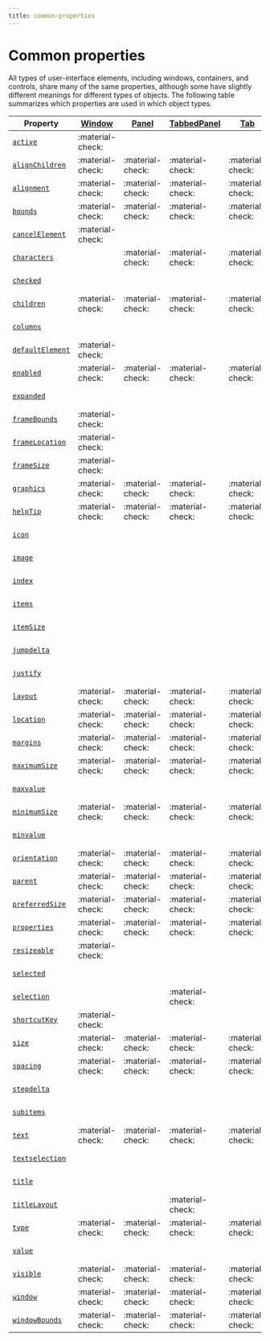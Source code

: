 ```yaml
---
title: common-properties
---
```


# Common properties

All types of user-interface elements, including windows, containers, and controls, share many of the same properties, although some have slightly different meanings for different types of objects. The following table summarizes which properties are used in which object types.

|                        Property                        | [Window](.././window-object) | [Panel](./control-objects.md#panel) | [TabbedPanel](./control-objects.md#tabbedpanel) | [Tab](./control-objects.md#tab) | [Group](./control-objects.md#group) | [Button](./control-objects.md#button) | [Checkbox](./control-objects.md#checkbox) | [DropDownList](./control-objects.md#dropdownlist) | [EditText](./control-objects.md#edittext) | [FlashPlayer](./control-objects.md#flashplayer) | [IconButton](./control-objects.md#iconbutton) | [Image](./control-objects.md#image) | [ListBox](./control-objects.md#listbox) | [ListItem](./types-of-controls.md#listitem) | [ProgressBar](./control-objects.md#progressbar) | [RadioButton](./control-objects.md#radiobutton) | [Scrollbar](./control-objects.md#scrollbar) | [Slider](./control-objects.md#slider) | [StaticText](./control-objects.md#statictext) | [TreeView](./control-objects.md#treeview) |
| ------------------------------------------------------ | ---------------------------- | ----------------------------------- | ----------------------------------------------- | ------------------------------- | ----------------------------------- | ------------------------------------- | ----------------------------------------- | ------------------------------------------------- | ----------------------------------------- | ----------------------------------------------- | --------------------------------------------- | ----------------------------------- | --------------------------------------- | ------------------------------------------- | ----------------------------------------------- | ----------------------------------------------- | ------------------------------------------- | ------------------------------------- | --------------------------------------------- | ----------------------------------------- |
| [`active`](./control-objects.md#active)                | :material-check:             |                                     |                                                 |                                 |                                     | :material-check:                      | :material-check:                          | :material-check:                                  | :material-check:                          | :material-check:                                | :material-check:                              | :material-check:                    | :material-check:                        |                                             |                                                 | :material-check:                                | :material-check:                            | :material-check:                      | :material-check:                              | :material-check:                          |
| [`alignChildren`](./window-object.md#alignchildren)    | :material-check:             | :material-check:                    | :material-check:                                | :material-check:                | :material-check:                    |                                       |                                           |                                                   |                                           |                                                 |                                               |                                     |                                         |                                             |                                                 |                                                 |                                             |                                       |                                               |                                           |
| [`alignment`](./control-objects.md#alignment)          | :material-check:             | :material-check:                    | :material-check:                                | :material-check:                | :material-check:                    | :material-check:                      | :material-check:                          | :material-check:                                  | :material-check:                          | :material-check:                                | :material-check:                              | :material-check:                    | :material-check:                        |                                             | :material-check:                                | :material-check:                                | :material-check:                            | :material-check:                      | :material-check:                              | :material-check:                          |
| [`bounds`](./control-objects.md#bounds)                | :material-check:             | :material-check:                    | :material-check:                                | :material-check:                | :material-check:                    | :material-check:                      | :material-check:                          | :material-check:                                  | :material-check:                          | :material-check:                                | :material-check:                              | :material-check:                    | :material-check:                        |                                             | :material-check:                                | :material-check:                                | :material-check:                            | :material-check:                      | :material-check:                              | :material-check:                          |
| [`cancelElement`](./window-object.md#cancelelement)    | :material-check:             |                                     |                                                 |                                 |                                     |                                       |                                           |                                                   |                                           |                                                 |                                               |                                     |                                         |                                             |                                                 |                                                 |                                             |                                       |                                               |                                           |
| [`characters`](./control-objects.md#characters)        |                              | :material-check:                    | :material-check:                                | :material-check:                | :material-check:                    |                                       |                                           |                                                   |                                           |                                                 |                                               |                                     |                                         |                                             |                                                 |                                                 |                                             |                                       |                                               |                                           |
| [`checked`](./control-objects.md#checked)              |                              |                                     |                                                 |                                 |                                     |                                       |                                           |                                                   |                                           |                                                 |                                               |                                     |                                         | :material-check:                            |                                                 |                                                 |                                             |                                       |                                               |                                           |
| [`children`](./window-object.md#children)              | :material-check:             | :material-check:                    | :material-check:                                | :material-check:                | :material-check:                    | :material-check:                      | :material-check:                          | :material-check:                                  | :material-check:                          | :material-check:                                | :material-check:                              | :material-check:                    | :material-check:                        |                                             | :material-check:                                | :material-check:                                | :material-check:                            | :material-check:                      | :material-check:                              | :material-check:                          |
| [`columns`](./control-objects.md#columns)              |                              |                                     |                                                 |                                 |                                     |                                       |                                           |                                                   |                                           |                                                 |                                               |                                     | :material-check:                        |                                             |                                                 |                                                 |                                             |                                       |                                               |                                           |
| [`defaultElement`](./window-object.md#defaultelement)  | :material-check:             |                                     |                                                 |                                 |                                     |                                       |                                           |                                                   |                                           |                                                 |                                               |                                     |                                         |                                             |                                                 |                                                 |                                             |                                       |                                               |                                           |
| [`enabled`](./control-objects.md#enabled)              | :material-check:             | :material-check:                    | :material-check:                                | :material-check:                | :material-check:                    | :material-check:                      | :material-check:                          | :material-check:                                  | :material-check:                          | :material-check:                                | :material-check:                              | :material-check:                    | :material-check:                        | :material-check:                            | :material-check:                                | :material-check:                                | :material-check:                            | :material-check:                      | :material-check:                              | :material-check:                          |
| [`expanded`](./control-objects.md#expanded)            |                              |                                     |                                                 |                                 |                                     |                                       |                                           |                                                   |                                           |                                                 |                                               |                                     |                                         | :material-check:                            |                                                 |                                                 |                                             |                                       |                                               |                                           |
| [`frameBounds`](./window-object.md#framebounds)        | :material-check:             |                                     |                                                 |                                 |                                     |                                       |                                           |                                                   |                                           |                                                 |                                               |                                     |                                         |                                             |                                                 |                                                 |                                             |                                       |                                               |                                           |
| [`frameLocation`](./window-object.md#framelocation)    | :material-check:             |                                     |                                                 |                                 |                                     |                                       |                                           |                                                   |                                           |                                                 |                                               |                                     |                                         |                                             |                                                 |                                                 |                                             |                                       |                                               |                                           |
| [`frameSize`](./window-object.md#framesize)            | :material-check:             |                                     |                                                 |                                 |                                     |                                       |                                           |                                                   |                                           |                                                 |                                               |                                     |                                         |                                             |                                                 |                                                 |                                             |                                       |                                               |                                           |
| [`graphics`](./control-objects.md#graphics)            | :material-check:             | :material-check:                    | :material-check:                                | :material-check:                | :material-check:                    | :material-check:                      | :material-check:                          | :material-check:                                  | :material-check:                          | :material-check:                                | :material-check:                              | :material-check:                    | :material-check:                        |                                             | :material-check:                                | :material-check:                                | :material-check:                            | :material-check:                      | :material-check:                              | :material-check:                          |
| [`helpTip`](./control-objects.md#helptip)              | :material-check:             | :material-check:                    | :material-check:                                | :material-check:                | :material-check:                    | :material-check:                      | :material-check:                          | :material-check:                                  | :material-check:                          | :material-check:                                | :material-check:                              | :material-check:                    | :material-check:                        |                                             | :material-check:                                | :material-check:                                | :material-check:                            | :material-check:                      | :material-check:                              | :material-check:                          |
| [`icon`](./control-objects.md#icon)                    |                              |                                     |                                                 |                                 |                                     |                                       |                                           |                                                   |                                           |                                                 | :material-check:                              | :material-check:                    |                                         | :material-check:                            |                                                 |                                                 |                                             |                                       |                                               |                                           |
| [`image`](./control-objects.md#image)                  |                              |                                     |                                                 |                                 |                                     |                                       |                                           |                                                   |                                           |                                                 | :material-check:                              | :material-check:                    |                                         | :material-check:                            |                                                 |                                                 |                                             |                                       |                                               |                                           |
| [`index`](./control-objects.md#index)                  |                              |                                     |                                                 |                                 |                                     |                                       |                                           |                                                   |                                           |                                                 |                                               |                                     |                                         | :material-check:                            |                                                 |                                                 |                                             |                                       |                                               |                                           |
| [`items`](./control-objects.md#items)                  |                              |                                     |                                                 |                                 |                                     |                                       |                                           | :material-check:                                  |                                           |                                                 |                                               |                                     | :material-check:                        |                                             |                                                 |                                                 |                                             |                                       |                                               | :material-check:                          |
| [`itemSize`](./control-objects.md#itemsize)            |                              |                                     |                                                 |                                 |                                     |                                       |                                           | :material-check:                                  |                                           |                                                 |                                               |                                     | :material-check:                        |                                             |                                                 |                                                 |                                             |                                       |                                               | :material-check:                          |
| [`jumpdelta`](./control-objects.md#jumpdelta)          |                              |                                     |                                                 |                                 |                                     |                                       |                                           |                                                   |                                           |                                                 |                                               |                                     |                                         |                                             |                                                 |                                                 | :material-check:                            |                                       |                                               |                                           |
| [`justify`](./control-objects.md#justify)              |                              |                                     |                                                 |                                 |                                     | :material-check:                      | :material-check:                          |                                                   | :material-check:                          |                                                 |                                               |                                     |                                         |                                             |                                                 | :material-check:                                |                                             |                                       | :material-check:                              |                                           |
| [`layout`](./window-object.md#layout)                  | :material-check:             | :material-check:                    | :material-check:                                | :material-check:                | :material-check:                    |                                       |                                           |                                                   |                                           |                                                 |                                               |                                     |                                         |                                             |                                                 |                                                 |                                             |                                       |                                               |                                           |
| [`location`](./control-objects.md#location)            | :material-check:             | :material-check:                    | :material-check:                                | :material-check:                | :material-check:                    | :material-check:                      | :material-check:                          | :material-check:                                  | :material-check:                          | :material-check:                                | :material-check:                              | :material-check:                    | :material-check:                        |                                             | :material-check:                                | :material-check:                                | :material-check:                            | :material-check:                      | :material-check:                              | :material-check:                          |
| [`margins`](./window-object.md#margins)                | :material-check:             | :material-check:                    | :material-check:                                | :material-check:                | :material-check:                    |                                       |                                           |                                                   |                                           |                                                 |                                               |                                     |                                         |                                             |                                                 |                                                 |                                             |                                       |                                               |                                           |
| [`maximumSize`](./control-objects.md#maximumsize)      | :material-check:             | :material-check:                    | :material-check:                                | :material-check:                | :material-check:                    | :material-check:                      | :material-check:                          | :material-check:                                  | :material-check:                          | :material-check:                                | :material-check:                              | :material-check:                    | :material-check:                        |                                             | :material-check:                                | :material-check:                                | :material-check:                            | :material-check:                      | :material-check:                              | :material-check:                          |
| [`maxvalue`](./control-objects.md#maxvalue)            |                              |                                     |                                                 |                                 |                                     |                                       |                                           |                                                   |                                           |                                                 |                                               |                                     |                                         |                                             | :material-check:                                |                                                 | :material-check:                            | :material-check:                      |                                               |                                           |
| [`minimumSize`](./control-objects.md#minimumsize)      | :material-check:             | :material-check:                    | :material-check:                                | :material-check:                | :material-check:                    | :material-check:                      | :material-check:                          | :material-check:                                  | :material-check:                          | :material-check:                                | :material-check:                              | :material-check:                    | :material-check:                        |                                             | :material-check:                                | :material-check:                                | :material-check:                            | :material-check:                      | :material-check:                              | :material-check:                          |
| [`minvalue`](./control-objects.md#minvalue)            |                              |                                     |                                                 |                                 |                                     |                                       |                                           |                                                   |                                           |                                                 |                                               |                                     |                                         |                                             | :material-check:                                |                                                 | :material-check:                            | :material-check:                      |                                               |                                           |
| [`orientation`](./window-object.md#orientation)        | :material-check:             | :material-check:                    | :material-check:                                | :material-check:                | :material-check:                    |                                       |                                           |                                                   |                                           |                                                 |                                               |                                     |                                         |                                             |                                                 |                                                 |                                             |                                       |                                               |                                           |
| [`parent`](./control-objects.md#parent)                | :material-check:             | :material-check:                    | :material-check:                                | :material-check:                | :material-check:                    | :material-check:                      | :material-check:                          | :material-check:                                  | :material-check:                          | :material-check:                                | :material-check:                              | :material-check:                    | :material-check:                        | :material-check:                            | :material-check:                                | :material-check:                                | :material-check:                            | :material-check:                      | :material-check:                              | :material-check:                          |
| [`preferredSize`](./control-objects.md#preferredsize)  | :material-check:             | :material-check:                    | :material-check:                                | :material-check:                | :material-check:                    | :material-check:                      | :material-check:                          | :material-check:                                  | :material-check:                          | :material-check:                                | :material-check:                              | :material-check:                    | :material-check:                        |                                             | :material-check:                                | :material-check:                                | :material-check:                            | :material-check:                      | :material-check:                              | :material-check:                          |
| [`properties`](./control-objects.md#properties)        | :material-check:             | :material-check:                    | :material-check:                                | :material-check:                | :material-check:                    | :material-check:                      | :material-check:                          | :material-check:                                  | :material-check:                          | :material-check:                                | :material-check:                              | :material-check:                    | :material-check:                        | :material-check:                            | :material-check:                                | :material-check:                                | :material-check:                            | :material-check:                      | :material-check:                              | :material-check:                          |
| [`resizeable`](./window-object.md#creation-properties) | :material-check:             |                                     |                                                 |                                 |                                     |                                       |                                           |                                                   |                                           |                                                 |                                               |                                     |                                         |                                             |                                                 |                                                 |                                             |                                       |                                               |                                           |
| [`selected`](./control-objects.md#selected)            |                              |                                     |                                                 |                                 |                                     |                                       |                                           |                                                   |                                           |                                                 |                                               |                                     |                                         | :material-check:                            |                                                 |                                                 |                                             |                                       |                                               |                                           |
| [`selection`](./control-objects.md#selection)          |                              |                                     | :material-check:                                |                                 |                                     |                                       |                                           | :material-check:                                  |                                           |                                                 |                                               |                                     | :material-check:                        |                                             |                                                 |                                                 |                                             |                                       |                                               | :material-check:                          |
| [`shortcutKey`](./control-objects.md#shortcutkey)      | :material-check:             |                                     |                                                 |                                 |                                     | :material-check:                      | :material-check:                          | :material-check:                                  | :material-check:                          | :material-check:                                | :material-check:                              | :material-check:                    | :material-check:                        |                                             |                                                 | :material-check:                                | :material-check:                            | :material-check:                      | :material-check:                              | :material-check:                          |
| [`size`](./control-objects.md#size)                    | :material-check:             | :material-check:                    | :material-check:                                | :material-check:                | :material-check:                    | :material-check:                      | :material-check:                          | :material-check:                                  | :material-check:                          | :material-check:                                | :material-check:                              | :material-check:                    | :material-check:                        |                                             | :material-check:                                | :material-check:                                | :material-check:                            | :material-check:                      | :material-check:                              | :material-check:                          |
| [`spacing`](./window-object.md#spacing)                | :material-check:             | :material-check:                    | :material-check:                                | :material-check:                | :material-check:                    |                                       |                                           |                                                   |                                           |                                                 |                                               |                                     |                                         |                                             |                                                 |                                                 |                                             |                                       |                                               |                                           |
| [`stepdelta`](./control-objects.md#stepdelta)          |                              |                                     |                                                 |                                 |                                     |                                       |                                           |                                                   |                                           |                                                 |                                               |                                     |                                         |                                             |                                                 |                                                 | :material-check:                            |                                       |                                               |                                           |
| [`subitems`](./control-objects.md#subitems)            |                              |                                     |                                                 |                                 |                                     |                                       |                                           |                                                   |                                           |                                                 |                                               |                                     |                                         | :material-check:                            |                                                 |                                                 |                                             |                                       |                                               |                                           |
| [`text`](./control-objects.md#text)                    | :material-check:             | :material-check:                    | :material-check:                                | :material-check:                |                                     | :material-check:                      | :material-check:                          | :material-check:                                  | :material-check:                          |                                                 | :material-check:                              |                                     |                                         | :material-check:                            | :material-check:                                | :material-check:                                |                                             | :material-check:                      | :material-check:                              |                                           |
| [`textselection`](./control-objects.md#textselection)  |                              |                                     |                                                 |                                 |                                     |                                       |                                           | :material-check:                                  | :material-check:                          |                                                 |                                               |                                     |                                         |                                             |                                                 |                                                 |                                             |                                       |                                               |                                           |
| [`title`](./control-objects.md#title)                  |                              |                                     |                                                 |                                 |                                     |                                       |                                           |                                                   |                                           |                                                 | :material-check:                              |                                     |                                         |                                             |                                                 |                                                 |                                             |                                       |                                               |                                           |
| [`titleLayout`](./control-objects.md#titlelayout)      |                              |                                     | :material-check:                                |                                 |                                     |                                       |                                           | :material-check:                                  |                                           | :material-check:                                | :material-check:                              | :material-check:                    |                                         |                                             |                                                 |                                                 |                                             |                                       |                                               |                                           |
| [`type`](./control-objects.md#type)                    | :material-check:             | :material-check:                    | :material-check:                                | :material-check:                | :material-check:                    | :material-check:                      | :material-check:                          | :material-check:                                  | :material-check:                          | :material-check:                                | :material-check:                              | :material-check:                    | :material-check:                        | :material-check:                            | :material-check:                                | :material-check:                                | :material-check:                            | :material-check:                      | :material-check:                              | :material-check:                          |
| [`value`](./control-objects.md#value)                  |                              |                                     |                                                 |                                 |                                     |                                       | :material-check:                          |                                                   |                                           |                                                 | :material-check:                              |                                     |                                         |                                             | :material-check:                                | :material-check:                                | :material-check:                            | :material-check:                      |                                               |                                           |
| [`visible`](./control-objects.md#visible)              | :material-check:             | :material-check:                    | :material-check:                                | :material-check:                | :material-check:                    | :material-check:                      | :material-check:                          | :material-check:                                  | :material-check:                          | :material-check:                                | :material-check:                              | :material-check:                    | :material-check:                        |                                             | :material-check:                                | :material-check:                                | :material-check:                            | :material-check:                      | :material-check:                              | :material-check:                          |
| [`window`](./control-objects.md#window)                | :material-check:             | :material-check:                    | :material-check:                                | :material-check:                | :material-check:                    | :material-check:                      | :material-check:                          | :material-check:                                  | :material-check:                          | :material-check:                                | :material-check:                              | :material-check:                    | :material-check:                        |                                             | :material-check:                                | :material-check:                                | :material-check:                            | :material-check:                      | :material-check:                              | :material-check:                          |
| [`windowBounds`](./control-objects.md#windowbounds)    | :material-check:             | :material-check:                    | :material-check:                                | :material-check:                | :material-check:                    | :material-check:                      | :material-check:                          | :material-check:                                  | :material-check:                          | :material-check:                                | :material-check:                              | :material-check:                    | :material-check:                        |                                             | :material-check:                                | :material-check:                                | :material-check:                            | :material-check:                      | :material-check:                              | :material-check:                          |
